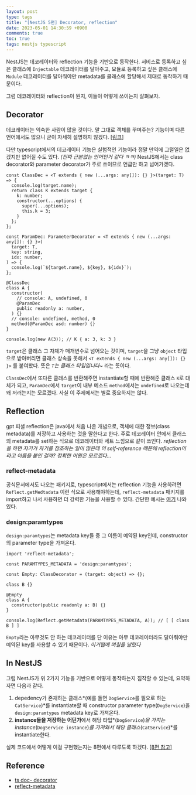 ```yaml
---
layout: post
type: tags
title: "[NestJS 5편] Decorator, reflection"
date: 2023-05-01 14:30:59 +0900
comments: true
toc: true
tags: nestjs typescript
---
```



NestJS는 데코레이터와 reflection 기능을 기반으로 동작한다. 서비스로 등록하고 싶은 클래스에 `Injectable` 데코레이터를 달아주고, 모듈로 등록하고 싶은 클래스에 `Module` 데코레이터를 달아줘야만 metadata를 클래스에 할당해서 제대로 동작하기 때문이다.

그럼 데코레이터와 reflection이 뭔지, 이들이 어떻게 쓰이는지 살펴보자.

## Decorator

데코레이터는 익숙한 사람이 많을 것이다. 말 그대로 객체를 꾸며주는? 기능이며 다른 언어에서도 많으니 굳이 자세히 설명하지 않겠다. [[링크]](https://www.typescriptlang.org/docs/handbook/decorators.html)

다만 typescript에서의 데코레이터 기능은 실험적인 기능이라 정말 만약에 그럴일은 없겠지만 없어질 수도 있다. *(진짜 근본없는 언어인거 같다 ㅋㅋ)* NestJS에서는 class decorator와 parameter decorator가 주로 쓰이므로 언급만 하고 넘어가겠다.

```tsx
const ClassDec = <T extends { new (...args: any[]): {} }>(target: T) => {
  console.log(target.name);
  return class K extends target {
    k: number;
    constructor(...options) {
      super(...options);
      this.k = 3;
    }
  };
};

const ParamDec: ParameterDecorator = <T extends { new (...args: any[]): {} }>(
  target: T,
  key: string,
  idx: number,
) => {
  console.log(`${target.name}, ${key}, ${idx}`);
};

@ClassDec
class A {
  constructor(
    // console: A, undefined, 0
    @ParamDec
    public readonly a: number,
  ) {}
  // console: undefined, method, 0
  method(@ParamDec asd: number) {}
}

console.log(new A(3)); // K { a: 3, k: 3 }
```

`target`은 클래스 그 자체가 매개변수로 넘어오는 것이며, `target`을 그냥 `object` 타입으로 받아버리면 클래스 상속을 못해서 `<T extends { new (...args: any[]): {} }>` 를 붙여봤다. 뜻은 *`T`는 클래스 타입입니다~* 라는 뜻이다.

`ClassDec`에서 또다른 클래스를 반환해주면 instantiate할 때에 반환해준 클래스 `K`로 대체가 되고, `ParamDec`에서 `target`이 내부 메소드 `method`에서는 `undefined`로 나오는데 왜 저러는지는 모르겠다. 사실 이 주제에서는 별로 중요하지는 않다.

## Reflection

gpt 피셜 reflection은 java에서 처음 나온 개념으로, 객체에 대한 정보(class metadata)를 저장하고 사용하는 것을 말한다고 한다. 주로 데코레이터 안에서 클래스의 metadata를 set하는 식으로 데코레이터와 세트 느낌으로 같이 쓰인다. *reflection을 하면 자기가 자기를 참조하는 일이 많은데 이 self-reference 때문에 reflection이라고 이름을 붙인 걸까? 정확한 어원은 모르겠다…*

### reflect-metadata

공식문서에서도 나오는 패키지로, typescript에서는 reflection 기능을 사용하려면 `Reflect.getMedtadata` 이런 식으로 사용해야하는데, `reflect-metadata` 패키지를 import하고 나서 사용하면 더 강력한 기능을 사용할 수 있다. 간단한 예시는 [여기](https://github.com/rbuckton/reflect-metadata) 나와있다.

### design:paramtypes

`design:paramtypes`는 metadata key들 중 그 이름이 예약된 key인데, constructor의 parameter type을 가져온다.

```tsx
import 'reflect-metadata';

const PARAMTYPES_METADATA = 'design:paramtypes';

const Empty: ClassDecorator = (target: object) => {};

class B {}

@Empty
class A {
  constructor(public readonly a: B) {}
}

console.log(Reflect.getMetadata(PARAMTYPES_METADATA, A)); // [ [ class B ] ]
```

`Empty`라는 아무것도 안 하는 데코레이터를 단 이유는 아무 데코레이터라도 달아줘야만 예약된 key를 사용할 수 있기 때문이다. *이거땜에 며칠을 날렸다*

## In NestJS

그럼 NestJS가 위 2가지 기능을 기반으로 어떻게 동작하는지 짐작할 수 있는데, 요약하자면 다음과 같다.

1. depedency가 존재하는 클래스*(예를 들면 `DogService`를 필요로 하는 `CatService`)*를 instantiate할 때 constructor parameter type(`DogService`)을 `design:paramtypes` metadata key로 가져온다.
2. **instance들을 저장하는 어딘가**에서 해당 타입*(`DogService`)*을 가지는 instance*(`DogService instance`)*를 가져와서 해당 클래스*(`CatService`)*를 instantiate한다.

실제 코드에서 어떻게 이걸 구현했는지는 8편에서 다루도록 하겠다. [[8편 참고]](/insight/2023/05/01/NestJS8-How-NestJS-works.html#getting-dependencies-of-class)

## Reference

- [ts doc- decorator](https://www.typescriptlang.org/docs/handbook/decorators.html)
- [reflect-metadata](https://github.com/rbuckton/reflect-metadata)
